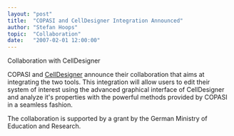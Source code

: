 ```yaml
---
layout: "post"
title:  "COPASI and CellDesigner Integration Announced"
author: "Stefan Hoops"
topic:  "Collaboration"
date:   "2007-02-01 12:00:00"
---
```


Collaboration with CellDesigner

COPASI and [CellDesigner](http://www.celldesigner.org/) announce their collaboration that aims at integrating the two tools. This integration will allow users to edit their system of interest using the advanced graphical interface of CellDesigner and analyze it's properties with the powerful methods provided by COPASI in a seamless fashion. 

The collaboration is supported by a grant by the German Ministry of Education and Research.


